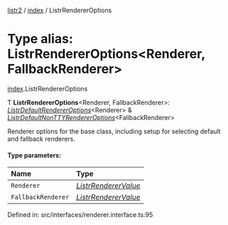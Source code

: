 [listr2](../README.md) / [index](../modules/index.md) / ListrRendererOptions

# Type alias: ListrRendererOptions<Renderer, FallbackRenderer\>

[index](../modules/index.md).ListrRendererOptions

Ƭ **ListrRendererOptions**<Renderer, FallbackRenderer\>: [*ListrDefaultRendererOptions*](../interfaces/index.listrdefaultrendereroptions.md)<Renderer\> & [*ListrDefaultNonTTYRendererOptions*](../interfaces/index.listrdefaultnonttyrendereroptions.md)<FallbackRenderer\>

Renderer options for the base class, including setup for selecting default and fallback renderers.

#### Type parameters:

| Name | Type |
| :------ | :------ |
| `Renderer` | [*ListrRendererValue*](index.listrrenderervalue.md) |
| `FallbackRenderer` | [*ListrRendererValue*](index.listrrenderervalue.md) |

Defined in: src/interfaces/renderer.interface.ts:95
